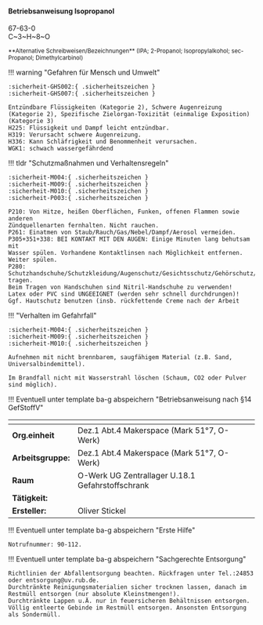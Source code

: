 #### Betriebsanweisung Isopropanol

67-63-0<br>C~3~H~8~O


<small>
**Alternative Schreibweisen/Bezeichnungen** (IPA; 2-Propanol; Isopropylalkohol; sec-Propanol; Dimethylcarbinol)
</small>

!!! warning "Gefahren für Mensch und Umwelt"

	:sicherheit-GHS002:{ .sicherheitszeichen }
	:sicherheit-GHS007:{ .sicherheitszeichen }

	Entzündbare Flüssigkeiten (Kategorie 2), Schwere Augenreizung (Kategorie 2), Spezifische Zielorgan-Toxizität (einmalige Exposition) (Kategorie 3)
	H225: Flüssigkeit und Dampf leicht entzündbar.
	H319: Verursacht schwere Augenreizung.
	H336: Kann Schläfrigkeit und Benommenheit verursachen.
	WGK1: schwach wassergefährdend

!!! tldr "Schutzmaßnahmen und Verhaltensregeln"

	:sicherheit-M004:{ .sicherheitszeichen }
	:sicherheit-M009:{ .sicherheitszeichen }
	:sicherheit-M010:{ .sicherheitszeichen }
	:sicherheit-P003:{ .sicherheitszeichen }

	P210: Von Hitze, heißen Oberflächen, Funken, offenen Flammen sowie anderen
	Zündquellenarten fernhalten. Nicht rauchen.
	P261: Einatmen von Staub/Rauch/Gas/Nebel/Dampf/Aerosol vermeiden.
	P305+351+338: BEI KONTAKT MIT DEN AUGEN: Einige Minuten lang behutsam mit
	Wasser spülen. Vorhandene Kontaktlinsen nach Möglichkeit entfernen. Weiter spülen.
	P280: Schutzhandschuhe/Schutzkleidung/Augenschutz/Gesichtsschutz/Gehörschutz/... tragen.
	Beim Tragen von Handschuhen sind Nitril-Handschuhe zu verwenden!
	Latex oder PVC sind UNGEEIGNET (werden sehr schnell durchdrungen)!
	Ggf. Hautschutz benutzen (insb. rückfettende Creme nach der Arbeit

!!! "Verhalten im Gefahrfall"
	
	:sicherheit-M004:{ .sicherheitszeichen }
	:sicherheit-M009:{ .sicherheitszeichen }
	:sicherheit-M010:{ .sicherheitszeichen }

	Aufnehmen mit nicht brennbarem, saugfähigem Material (z.B. Sand, Universalbindemittel).

	Im Brandfall nicht mit Wasserstrahl löschen (Schaum, CO2 oder Pulver sind möglich).

!!! Eventuell unter template ba-g abspeichern "Betriebsanweisung nach §14 GefStoffV" 

| <!-- -->    | <!-- -->    |
|-------------|-------------|
|**Org.einheit**| Dez.1 Abt.4 Makerspace (Mark 51°7, O-Werk)|
|**Arbeitsgruppe:**| Dez.1 Abt.4 Makerspace (Mark 51°7, O-Werk)|
|**Raum**| O-Werk UG Zentrallager U.18.1 Gefahrstoffschrank |
|**Tätigkeit:**| |
|**Ersteller:**| Oliver Stickel|


!!! Eventuell unter template ba-g abspeichern "Erste Hilfe"

	Notrufnummer: 90-112.

!!! Eventuell unter template ba-g abspeichern "Sachgerechte Entsorgung"

	Richtlinien der Abfallentsorgung beachten. Rückfragen unter Tel.:24853 oder entsorgung@uv.rub.de.
	Durchtränkte Reinigungsmaterialien sicher trocknen lassen, danach im Restmüll entsorgen (nur absolute Kleinstmengen!).  
	Durchtränkte Lappen u.Ä. nur in feuersicheren Behältnissen entsorgen. Völlig entleerte Gebinde im Restmüll entsorgen. Ansonsten Entsorgung als Sondermüll.

